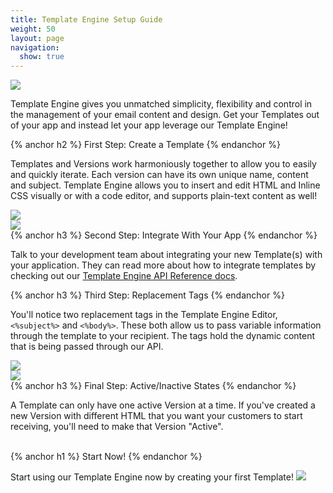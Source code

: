 ```yaml
---
title: Template Engine Setup Guide
weight: 50
layout: page
navigation:
  show: true
---
```


<img src="{{root_url}}/images/template_engine_1.png" class="img-responsive center-block"/>

Template Engine gives you unmatched simplicity, flexibility and control 
in the management of your email content and design. Get your Templates 
out of your app and instead let your app leverage our Template Engine!

<div class="row">
<div class="col-md-6">
{% anchor h2 %}
First Step: Create a Template
{% endanchor %}

Templates and Versions work harmoniously together to allow you to easily and quickly iterate. Each version can have its own unique name, content and subject. Template Engine allows you to insert and edit HTML and Inline CSS visually or with a code editor, and supports plain-text content as well!
</div>
<div class="col-md-6">
  <img src="{{root_url}}/images/template_engine_2.png" class="img-responsive pull-left"/>
</div>
</div>
<div class="row">
<div class="clearfix col-md-6">
  <img src="{{root_url}}/images/template_engine_3.png" class="img-responsive"/>
</div>
<div class="col-md-6">
{% anchor h3 %}
Second Step: Integrate With Your App
{% endanchor %}

Talk to your development team about integrating your new Template(s) with your application. 
They can read more about how to integrate templates by checking out our <a href="{{root_url}}/API_Reference/Web_API_v3/Template_Engine/index.html">Template Engine API Reference docs</a>.
</div>
</div>
<div class="row">
<div class="clearfix col-md-6">
{% anchor h3 %}
Third Step: Replacement Tags
{% endanchor %}

You'll notice two replacement tags in the Template Engine Editor, <code><%subject%></code> and <code><%body%></code>. These both allow us to pass variable information through the template to your recipient. The tags hold the dynamic content that is being passed through our API.
</div>
<div class="col-md-6">
  <img src="{{root_url}}/images/template_engine_4.png" class="img-responsive pull-left"/>
</div>
</div>
<div class="row">
<div class="clearfix col-md-6">
  <img src="{{root_url}}/images/template_engine_5.png" class="img-responsive"/>
</div>

<div class="col-md-6">
{% anchor h3 %}
Final Step: Active/Inactive States
{% endanchor %}

A Template can only have one active Version at a time. If you've created a new Version with different HTML that you want your customers to start receiving, you'll need to make that Version "Active".
</div>
</div>
<br/>
<div class="clearfix text-center">
{% anchor h1 %}
Start Now!
{% endanchor %}

Start using our Template Engine now by creating your first Template!
<a href="https://sendgrid.com/templates/new"><img src="{{root_url}}/images/template_engine_6.png" class="img-responsive center-block"/></a>
</div>
